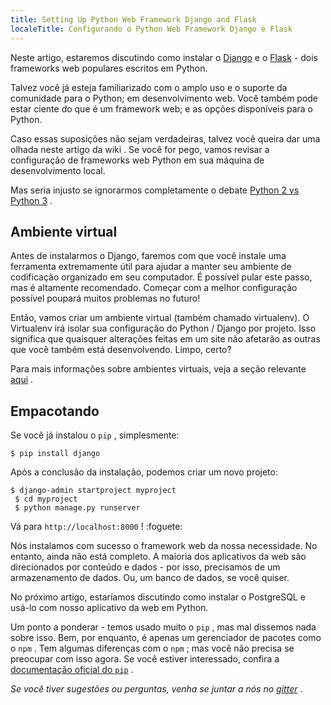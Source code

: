```yaml
---
title: Setting Up Python Web Framework Django and Flask
localeTitle: Configurando o Python Web Framework Django e Flask
---
```

Neste artigo, estaremos discutindo como instalar o [Django](https://www.djangoproject.com/) e o [Flask](http://flask.pocoo.org/) - dois frameworks web populares escritos em Python.

Talvez você já esteja familiarizado com o amplo uso e o suporte da comunidade para o Python; em desenvolvimento web. Você também pode estar ciente do que é um framework web; e as opções disponíveis para o Python.

Caso essas suposições não sejam verdadeiras, talvez você queira dar uma olhada neste artigo da wiki . Se você for pego, vamos revisar a configuração de frameworks web Python em sua máquina de desenvolvimento local.

Mas seria injusto se ignorarmos completamente o debate [Python 2 vs Python 3](http://docs.python-guide.org/en/latest/starting/which-python/#the-state-of-python-2-vs-3) .

## Ambiente virtual

Antes de instalarmos o Django, faremos com que você instale uma ferramenta extremamente útil para ajudar a manter seu ambiente de codificação organizado em seu computador. É possível pular este passo, mas é altamente recomendado. Começar com a melhor configuração possível poupará muitos problemas no futuro!

Então, vamos criar um ambiente virtual (também chamado virtualenv). O Virtualenv irá isolar sua configuração do Python / Django por projeto. Isso significa que quaisquer alterações feitas em um site não afetarão as outras que você também está desenvolvendo. Limpo, certo?

Para mais informações sobre ambientes virtuais, veja a seção relevante [aqui](https://guide.freecodecamp.org/python/virtual-environments/) .

## Empacotando

Se você já instalou o `pip` , simplesmente:
```
$ pip install django 
```

Após a conclusão da instalação, podemos criar um novo projeto:
```
$ django-admin startproject myproject 
 $ cd myproject 
 $ python manage.py runserver 
```

Vá para `http://localhost:8000` ! :foguete:

Nós instalamos com sucesso o framework web da nossa necessidade. No entanto, ainda não está completo. A maioria dos aplicativos da web são direcionados por conteúdo e dados - por isso, precisamos de um armazenamento de dados. Ou, um banco de dados, se você quiser.

No próximo artigo, estaríamos discutindo como instalar o PostgreSQL e usá-lo com nosso aplicativo da web em Python.

Um ponto a ponderar - temos usado muito o `pip` , mas mal dissemos nada sobre isso. Bem, por enquanto, é apenas um gerenciador de pacotes como o `npm` . Tem algumas diferenças com o `npm` ; mas você não precisa se preocupar com isso agora. Se você estiver interessado, confira a [documentação oficial do `pip`](http://pip-python3.readthedocs.org/en/latest/index.html) .

_Se você tiver sugestões ou perguntas, venha se juntar a nós no [gitter](https://gitter.im/FreeCodeCamp/FreeCodeCamp)_ .